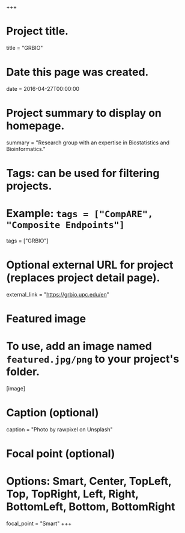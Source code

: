 +++
# Project title.
title = "GRBIO"

# Date this page was created.
date = 2016-04-27T00:00:00

# Project summary to display on homepage.
summary = "Research group with an expertise in Biostatistics and Bioinformatics."

# Tags: can be used for filtering projects.
# Example: `tags = ["CompARE", "Composite Endpoints"]`
tags = ["GRBIO"]

# Optional external URL for project (replaces project detail page).
external_link = "https://grbio.upc.edu/en"

# Featured image
# To use, add an image named `featured.jpg/png` to your project's folder. 
[image]
  # Caption (optional)
  caption = "Photo by rawpixel on Unsplash"
  
  # Focal point (optional)
  # Options: Smart, Center, TopLeft, Top, TopRight, Left, Right, BottomLeft, Bottom, BottomRight
  focal_point = "Smart"
+++
